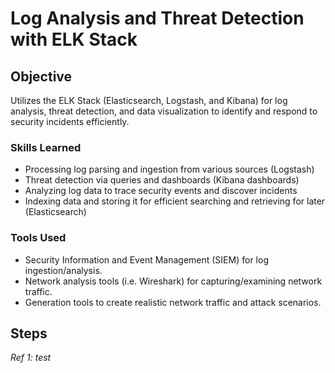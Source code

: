 # Log Analysis and Threat Detection with ELK Stack

## Objective
Utilizes the ELK Stack (Elasticsearch, Logstash, and Kibana) for log analysis, threat detection, and data visualization to identify and respond to security incidents efficiently.

### Skills Learned
- Processing log parsing and ingestion from various sources (Logstash)
- Threat detection via queries and dashboards (Kibana dashboards)
- Analyzing log data to trace security events and discover incidents
- Indexing data and storing it for efficient searching and retrieving for later (Elasticsearch)

### Tools Used
- Security Information and Event Management (SIEM) for log ingestion/analysis.
- Network analysis tools (i.e. Wireshark) for capturing/examining network traffic.
- Generation tools to create realistic network traffic and attack scenarios.

## Steps

*Ref 1: test*
